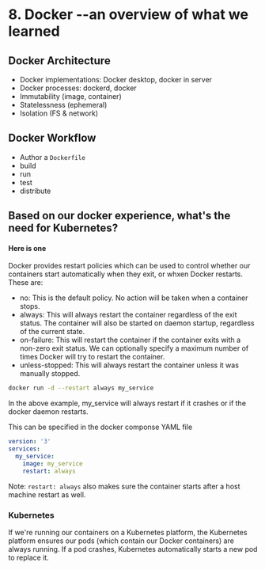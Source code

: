 # 8. Docker --an overview of what we learned

## Docker Architecture
- Docker implementations: Docker desktop, docker in server
- Docker processes: dockerd, docker
- Immutability (image, container)
- Statelessness (ephemeral)
- Isolation (FS & network)

## Docker Workflow
- Author a `Dockerfile`
- build
- run
- test
- distribute

## Based on our docker experience, what's the need for Kubernetes?
#### Here is one
Docker provides restart policies which can be used to control whether our containers start automatically when they exit, or whxen Docker restarts. These are:
- no: This is the default policy. No action will be taken when a container stops.
- always: This will always restart the container regardless of the exit status. The container will also be started on daemon startup, regardless of the current state.
- on-failure: This will restart the container if the container exits with a non-zero exit status. We can optionally specify a maximum number of times Docker will try to restart the container.
- unless-stopped: This will always restart the container unless it was manually stopped.

```bash
docker run -d --restart always my_service
```
In the above example, my_service will always restart if it crashes or if the docker daemon restarts.

This can be specified in the docker componse YAML file
```yaml
version: '3'
services:
  my_service:
    image: my_service
    restart: always
```

Note: `restart: always` also makes sure the container starts after a host machine restart as well.


### Kubernetes
If we're running our containers on a Kubernetes platform, the Kubernetes platform ensures our pods (which contain our Docker containers) are always running. If a pod crashes, Kubernetes automatically starts a new pod to replace it.

